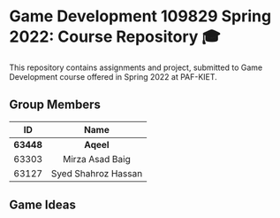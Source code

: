 # Game Development 109829 Spring 2022: Course Repository 🎓

This repository contains assignments and project, submitted to Game Development course offered in Spring 2022 at PAF-KIET.

## Group Members

| ID             | Name            |
|:--------------:|:---------------:|
|  **63448**     |  **Aqeel** |
|  63303         |  Mirza Asad Baig     |
|  63127         |  Syed Shahroz Hassan|

## Game Ideas
